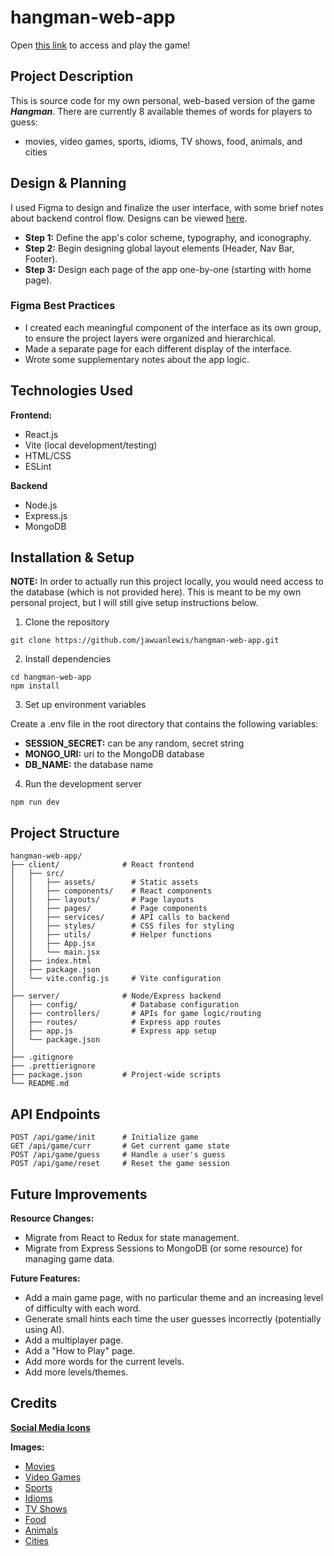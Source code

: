 # hangman-web-app

Open [this link](https://hangman-web-app-466f2d94c639.herokuapp.com/) to access and play the game!

## Project Description

This is source code for my own personal, web-based version of the game **_Hangman_**.
There are currently 8 available themes of words for players to guess: 

- movies, video games, sports, idioms, TV shows, food, animals, and cities

## Design & Planning

I used Figma to design and finalize the user interface, with some brief notes about backend control flow. Designs can be viewed [here](https://www.figma.com/design/tOop8Aqlh0zycbjdERI0Ut/Hangman?node-id=0-1&t=uR8s9pxzcX4Zwzt0-1).

- **Step 1:** Define the app's color scheme, typography, and iconography.
- **Step 2:** Begin designing global layout elements (Header, Nav Bar, Footer).
- **Step 3:** Design each page of the app one-by-one (starting with home page).

### Figma Best Practices

- I created each meaningful component of the interface as its own group, to ensure the project layers were organized and hierarchical.
- Made a separate page for each different display of the interface.
- Wrote some supplementary notes about the app logic.

## Technologies Used

**Frontend:**

- React.js
- Vite (local development/testing)
- HTML/CSS
- ESLint

**Backend**

- Node.js
- Express.js
- MongoDB

## Installation & Setup

**NOTE:** In order to actually run this project locally, you would need access to the database (which is not provided here). This is meant to be my own personal project, but I will still give setup instructions below.

1. Clone the repository

```
git clone https://github.com/jawuanlewis/hangman-web-app.git
```

2. Install dependencies

```
cd hangman-web-app
npm install
```

3. Set up environment variables

Create a .env file in the root directory that contains the following variables:

- **SESSION_SECRET:** can be any random, secret string
- **MONGO_URI:** uri to the MongoDB database
- **DB_NAME:** the database name

4. Run the development server

```
npm run dev
```

## Project Structure

```
hangman-web-app/
├── client/              # React frontend
│   ├── src/
│   │   ├── assets/        # Static assets
│   │   ├── components/    # React components
│   │   ├── layouts/       # Page layouts
│   │   ├── pages/         # Page components
│   │   ├── services/      # API calls to backend
│   │   ├── styles/        # CSS files for styling
│   │   ├── utils/         # Helper functions
│   │   ├── App.jsx
│   │   └── main.jsx
│   ├── index.html
│   ├── package.json
│   └── vite.config.js     # Vite configuration
│
├── server/              # Node/Express backend
│   ├── config/            # Database configuration
│   ├── controllers/       # APIs for game logic/routing
│   ├── routes/            # Express app routes
│   ├── app.js             # Express app setup
│   └── package.json
│
├── .gitignore
├── .prettierignore
├── package.json         # Project-wide scripts
└── README.md
```

## API Endpoints

```
POST /api/game/init      # Initialize game
GET /api/game/curr       # Get current game state
POST /api/game/guess     # Handle a user's guess
POST /api/game/reset     # Reset the game session
```

## Future Improvements

**Resource Changes:**

- Migrate from React to Redux for state management.
- Migrate from Express Sessions to MongoDB (or some resource) for managing game data.

**Future Features:**

- Add a main game page, with no particular theme and an increasing level of difficulty with each word.
- Generate small hints each time the user guesses incorrectly (potentially using AI).
- Add a multiplayer page.
- Add a "How to Play" page.
- Add more words for the current levels.
- Add more levels/themes.

## Credits

**[Social Media Icons](https://icons8.com)**

**Images:**

- [Movies](https://www.istockphoto.com/illustrations/movie-logo)
- [Video Games](https://www.shutterstock.com/search/game-tech-zone?image_type=illustration)
- [Sports](https://wearecardinals.com/1068/showcase/is-your-sport-really-a-sport/)
- [Idioms](https://www.forbes.com/sites/shephyken/2021/10/03/choose-your-words-wisely-the-right-words-matter/?sh=7eb868e35f49&utm_source=zulars.com/)
- [TV Shows](https://www.vecteezy.com/vector-art/2152246-tv-with-antenna-old-television-set-icon-vector)
- [Food](https://www.vectorstock.com/royalty-free-vector/plate-with-food-healthy-eating-vector-45826679)
- [Animals](https://www.etsy.com/listing/1060768167/farm-animals-slipart-vector-farm-animals)
- [Cities](https://blog.icons8.com/articles/graphic-design-digital-illustrations-city/)
